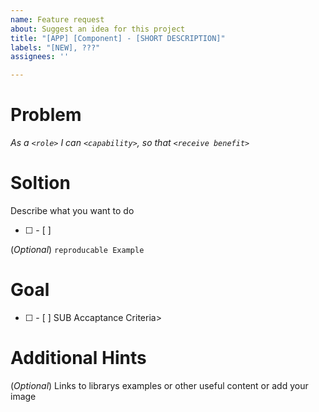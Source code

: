 ```yaml
---
name: Feature request
about: Suggest an idea for this project
title: "[APP] [Component] - [SHORT DESCRIPTION]"
labels: "[NEW], ???"
assignees: ''

---
```


# Problem
_As a ``<role>`` I can ``<capability>``, so that ``<receive benefit>``_

# Soltion
Describe what you want to do
- [ ] <TODO>
   - [ ]  <SUB TODO>
(_Optional_) ``reproducable Example``

# Goal
- [ ] <Accaptance Criteria>
   - [ ] SUB Accaptance Criteria>

# Additional Hints
(_Optional_)
Links to librarys examples or other useful content or add your image
